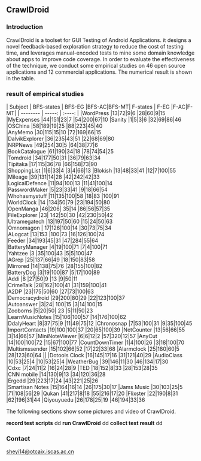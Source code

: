 ## CrawlDroid 
###  Introduction
CrawlDroid is a toolset for GUI Testing of Android Applications.  it designs a novel feedback-based exploration strategy to reduce the cost of testing time, and  leverages manual-encoded tests to mine some domain knowledge about apps to improve code coverage. In order to  evaluate the effectiveness of the technique, we conduct some  empirical studies on 46 open source applications and 12 commercial applications. The numerical result is shown in the table.
 
###  result of empirical studies
| Subject       | BFS-states   |  BFS-EG  |BFS-AC|BFS-MT| F-states   | F-EG  |F-AC|F-MT|
| --------   | -----:  | :----:  |
|WordPress           |13|72|9|6              |28|60|9|15   
|MyExpenses         |44|151|23|7            |54|200|67|10 
|Sanity                   |1|5|3|6               |32|69|86|46   
|OSChina               |58|189|19|25          |88|223|45|40    
|AnyMemo 	        |30|115|15|10          |72|169|66|15   
|DalvikExplorer      |36|235|43|51        |22|68|69|80    
|NRPNews		        |49|254|30|5            |64|38|77|6	     
|BookCatalogue     |61|190|34|18		    |78|74|54|25    
|Tomdroid	             |34|177|50|31         |36|79|63|34	   
|Tipitaka                  |17|115|36|78            |66|158|73|90     
|ShoppingList          |1|6|33|4               |3|4|66|13 
|Blokish		             |13|48|33|41            |12|7|100|55	 
|Mileage		              |39|131|14|28         |42|242|42|33    
|LogicalDefence      |11|94|100|13         |11|41|100|14	   
|PasswordMaker     |5|23|33|41             |9|18|66|54     
|Whohasmystuff       |11|135|100|58      |18|83 |100|91    
|WorldClock	          |14 |134|50|79      |23|194|50|80	   
|OpenManga	          |46|206| 35|14        |86|56|57|35     
|FileExplorer	         |23| 142|50|30          |42|230|50|42           
|Ultramegatech	      |13|197|50|60         |15|24|50|63       
|Omnomagon	   	      |	17|126|100|14	      |30|73|75|34  
|ALogcat	               |13|153 |100|73       |16|126|100|74  
|Feeder		              |34|193|45|31             |47|284|55|64    
|BatteryManager      |4|19|100|71            |7|4|100|71      
|Yahtzee	               |3 |35|100|43	         |5|5|100|47        
|AGrep                    |25|137|66|49	           |18|150|83|58  
|Mirrored	              |14|138|75|76            |28|155|100|82  
|BatteryDog             |3|19|100|87           |5|17|100|89  
|Addi	                      |8 |27|50|9     	        |13 |9|50|11   
|CrimeTalk              |28|162|100|41	       |31|159|100|41	  
|A2DP 		              |23|175|50|60            |27|73|100|63  
|Democracydroid    |29|200|80|29          |22|123|100|37   
|Autoanswer            |3|24| 100|15          |3|14|100|15  
|Zooborns               |5|20|50| 23             |5|11|50|23   
|LearnMusicNotes   |15|106|100|57          |14|176|100|62  
|DdalyHeart              |8|37|75|9           |11|49|75|12 
|Chronosnap            |7|53|100|31            |9|35|100|45 
|ImportContacts        |19|100|100|37       |20|65|100|39 
|NetCounter             |13|56|66|55             |3|14|66|57 
|MiniNoteViewer       |6|6|12|2              |57|320|12|57 
|AnyCut                    |14|100|100|72         |15|67|100|77 
|CountDownTimer     |1|4|100|26          |3|18|100|70 
|Multismssender       |15|102|66|52           |17|22|33|68 
|Alarmclock              |25|180|60|5              |28|123|60|64 
||
|Dotools Clock     |16|145|17|16                 |31|121|40|29 
|AudioClass          |10|53|25|4                  |10|53|25|4 
|WeatherBug         |39|146|11|30                 |46|134|17|30  
|Cdxc                    |7|24|11|2                      |16|24|28|9 
|TED                     |18|152|8|33                 |28|153|28|35  
|CNN mobile          |14|130|9|13                  |34|120|36|28  
|Ergedd                 |29|223|17|24               |43|221|25|26  
|Smartisan Notes  |15|164|16|14                |26|175|30|17 
|Jams Music          |30|103|25|5                  |71|108|56|29 
|Qukan                  |41|217|8|18                   |55|216|17|20 
|Flixster                 |22|190|8|31                   |62|196|31|44 
|Qiyouyuedu         |26|178|25|19                |46|194|33|36 


The following sections show some  pictures and video of CrawlDroid.

**record test scripts**
dd
**run CrawlDroid**
dd
**collect test result**
dd
### Contact
sheyi14@otcaix.iscas.ac.cn
